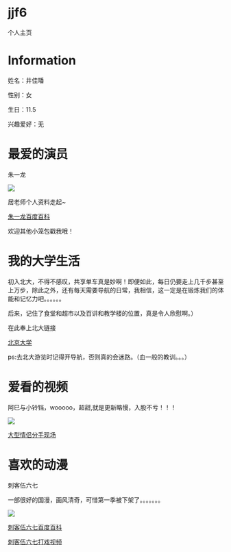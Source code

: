 # jjf6
个人主页
<!DOCTYPE html>
<html lang="zh-cn">
<head>
  <meta charset="utf-8"/>
  <title>井佳璠的第一个个人主页</title>
</head>
<body>
  <h1>Information</h1>
  <p>姓名：井佳璠</p>
  <p>性别：女</p>
  <p>生日：11.5</p>
  <p>兴趣爱好：无</p>
  <h1>最爱的演员</h1>
  <p>朱一龙</p>
  <img src="https://gimg2.baidu.com/image_search/src=http%3A%2F%2Fpic2.zhimg.com%2Fv2-063d955009b7586f7d162a72cd5bd899_b.jpg&refer=http%3A%2F%2Fpic2.zhimg.com&app=2002&size=f9999,10000&q=a80&n=0&g=0n&fmt=jpeg?sec=1635433669&t=dbfeb0ba6a9a258ebba9ed91bda84000"/>
  <p>居老师个人资料走起~</p>
  <a href="https://baike.baidu.com/item/%E6%9C%B1%E4%B8%80%E9%BE%99/4038282?fr=aladdin">朱一龙百度百科</a>
  <p>欢迎其他小笼包戳我哦！</p>
  <h1>我的大学生活</h1>
  <p>初入北大，不得不感叹，共享单车真是妙啊！即便如此，每日仍要走上几千步甚至上万步，除此之外，还有每天需要导航的日常，我相信，这一定是在锻炼我们的体能和记忆力吧。。。。。。</p>
  <p>后来，记住了食堂和超市以及百讲和教学楼的位置，真是令人欣慰啊。）</p>
  <p>在此奉上北大链接</p>
  <a href="https://www.pku.edu.cn/about.html">北京大学</a>
  <p>ps:去北大游览时记得开导航，否则真的会迷路。（血一般的教训。。。）</p>
  <h1>爱看的视频</h1>
  <p>阿巳与小铃铛，wooooo，超甜,就是更新略慢，入股不亏！！！</p>
  <img src="https://gimg2.baidu.com/image_search/src=http%3A%2F%2Fc-ssl.duitang.com%2Fuploads%2Fblog%2F202108%2F18%2F20210818231359_30ef8.thumb.1000_0.jpg&refer=http%3A%2F%2Fc-ssl.duitang.com&app=2002&size=f9999,10000&q=a80&n=0&g=0n&fmt=jpeg?sec=1635474992&t=e742e499f724014b17aad700997031fe"/>
  <p><a href="https://www.bilibili.com/video/BV1Up4y1v7oB?p=1&share_medium=iphone&share_plat=ios&share_session_id=6D4D65B8-2628-4C05-B1F7-A304B150E9DA&share_source=WEIXIN&share_tag=s_i&timestamp=1632843468&unique_k=eQXpA8">大型情侣分手现场</a></p>
  <h1>喜欢的动漫</h1>
  <p>刺客伍六七</p>
  <p>一部很好的国漫，画风清奇，可惜第一季被下架了。。。。。。。</p>
  <img src="https://img1.baidu.com/it/u=2796919105,968148270&fm=26&fmt=auto"/>
  <p><a href="https://baike.baidu.com/item/%E5%88%BA%E5%AE%A2%E4%BC%8D%E5%85%AD%E4%B8%83/22328738?fr=aladdin">刺客伍六七百度百科</a></p>
  <p><a href="https://www.bilibili.com/video/BV1MJ411j7cS?share_source=copy_web">刺客伍六七打戏视频</a></p>
</body>
</html>
